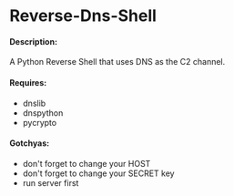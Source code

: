 # Reverse-Dns-Shell
#### Description:
  A Python Reverse Shell that uses DNS as the C2 channel.

#### Requires:
  - dnslib
  - dnspython
  - pycrypto

#### Gotchyas:
  - don't forget to change your HOST
  - don't forget to change your SECRET key
  - run server first
